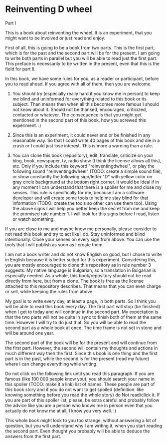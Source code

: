 
Reinventing D wheel
===================

Part I

This is a book about reinventing the wheel. It is an experiment, that you might want to be involved or just read and enjoy.

First of all, this is going to be a book from two parts. This is the first part, which is for the past and the second part will be for the present. I am going to write both parts in parallel but you will be able to read just the first part. This preface is necessarily to be written in the present, even that this is the field for part II.

In this book, we have some rules for you, as a reader or participant, before you to read ahead. If you agree with all of them, then you are welcome.

  1. You should try (especially really hard if you know me in person) to keep me blind and uninformed for everything related to this book or its subject. Than means then when all this becomes more famous I should not know about it. Should not be thanked, encouraged, criticized, contacted or whatever. The consequence is that you might get mentioned in the second part of this book, how you screwed this experiment. :)

  2. Since this is an experiment, it could never end or be finished in any reasonable way. So that I could write 40 pages of this book and die in a crash or I could just lose interest. This is more a warning than a rule.

  3. You can clone this book (repository), edit, translate, criticize on your blog, book, newspaper, tv, radio show (I think the license allows all this), etc. Only if you include this keyword "reinventingdwheel", or play the following sound "reinventingdwheel" (TODO: create a simple sound file), or show constantly the following sign/letter "D" with yellow color on gray circle background at the bottom right corner. It would be ideal if in any moment I can understand that there is a spoiler for me and close my senses.
  This rule is specifically for me, because I am a software developer and will create some tools to help me stay blind for that information (TODO: create the tools so other can use them too). Using the above signs I will help you better keep the secret from me and keep the promised rule number 1. I will look for this signs before I read, listen or watch something.

If you are close to me and maybe know me personally, please consider to not read this book and try to act like I do. Stay uninformed and blind intentionally. Close your senses on every sign from above. You can use the tools that I will publish as soon as I create them.

I am not a book writer and do not know English so good, but I chose to write in English because it is better suited for this experiment. Considering this, you are mostly encouraged to clone this repository as in rule number 3 suggests. My native language is Bulgarian, so a translation in Bulgarian is especially needed. As a whole, this book/repository should not be read directly from here, but from a clone. The book is free as the license attached to this repository describes. That means that you can even charge or sell, while keeping the rules from above.

My goal is to write every day, at least a page, in both parts. So I think you will be able to read this book every day. The first part will stop (be finished) when I get to today and will continue in the second part. My expectation is that the two parts will not be quite in sync to finish both of them at the same time. However I will try to do just that. So you will be able to read the second part as a whole book at once. The time frame is not set in stone and will be around one year.

The second part of the book will be for the present and will continue from the first part. However, the second will contain my thoughts and actions in much different way then the first. Since this book is one thing and the first part is in the past, while the second is for the present (read my future) where I can change everything while writing.

Do not click on the following link until you read this paragraph. If you are famous (like 100 000 people know you), you should search your name in this spoiler (TODO: make it a link) list of names. These people are part of this book story and if you do not want to get spoiled (definition: like knowing something before you read the whole story) do Not read/click it. If you are part of this spoiler list, please, be extra careful and probably follow the advice like you are a person who knows me in person even that you actually do not know me at all, I know you very well. :)

This whole book might look to you too strange, without answering a lot of question, but you will understand why I am writing it, when you start reading the second part. Even thought you probably will be able to deduce the answers from the first part.

